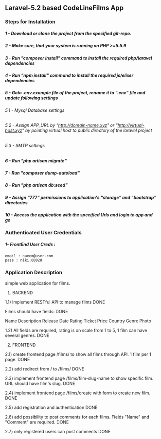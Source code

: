 ## Laravel-5.2 based CodeLineFilms App

### Steps for Installation
##### 1 - Download or clone the project from the specified git-repo.
##### 2 - Make sure, that your system is running on PHP >=5.5.9
##### 3 - Run "composer install" command to install the required php/laravel dependencies
##### 4 - Run "npm install" command to install the required js/elixer dependencies
##### 5 - Goto .env.example file of the project, rename it to ".env" file and update following settings
  ###### 5.1 - Mysql Database settings
  ###### 5.2 - Assign APP_URL by "http://domain-name.xyz" or "http://virtual-host.xyz" by pointing virtual host to public directory of the laravel project
  ###### 5.3 - SMTP settings
##### 6 - Run "php artisan migrate"
##### 7 - Run "composer dump-autoload"
##### 8 - Run "php artisan db:seed"
##### 9 - Assign "777" permissions to application's "storage" and "bootstrap" directories
##### 10 - Access the application with the specified Urls and login to app and go

### Authenticated User Credentials
##### 1- FrontEnd User Creds :
    email : naeem@user.com
    pass : niki.00028

### Application Description
simple web application for films.

1) BACKEND

1.1) Implement RESTful API to manage films DONE

Films should have fields: DONE

Name
Description
Release Date
Rating
Ticket Price
Country
Genre
Photo

1.2) All fields are required, rating is on scale from 1 to 5, 1 film can have several genres. DONE


2) FRONTEND

2.1) create frontend page /films/ to show all films through API. 1 film per 1 page. DONE

2.2) add redirect from / to /films/  DONE


2.3) implement frontend page /films/film-slug-name to show specific film. URL should have film's slug. DONE

2.4) implement frontend page /films/create with form to create new film. DONE

2.5) add registration and authentication DONE

2.6) add possibility to post comments for each films. Fields "Name" and "Comment" are required. DONE

2.7) only registered users can post comments DONE
